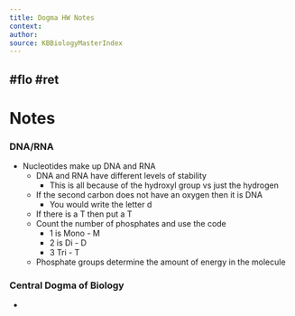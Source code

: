 ```yaml
---
title: Dogma HW Notes 
context: 
author:  
source: KBBiologyMasterIndex
---
```


#flo #ret 
---
# Notes

 ### DNA/RNA
 
 - Nucleotides make up DNA and RNA
	 - DNA and RNA have different levels of stability
		 - This is all because of the hydroxyl group vs just the hydrogen
	 - If the second carbon does not have an oxygen then it is DNA
		 - You would write the letter d
	 - If there is a T then put a T
	 - Count the number of phosphates and use the code
		 - 1 is Mono - M
		 - 2 is Di - D
		 - 3 Tri - T
	 - Phosphate groups determine the amount of energy in the molecule

### Central Dogma of Biology

 - 